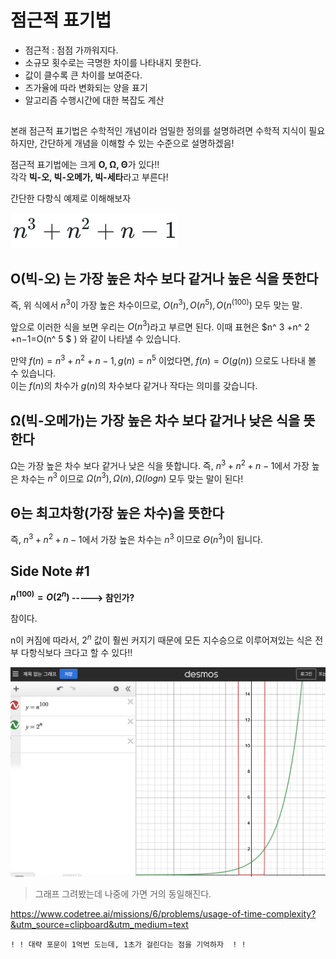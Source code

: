 # 점근적 표기법

- 점근적 : 점점 가까워지다.
- 소규모 횟수로는 극명한 차이를 나타내지 못한다.
- 값이 클수록 큰 차이를 보여준다.
- 즈가율에 따라 변화되는 양을 표기
- 알고리즘 수행시간에 대한 복잡도 계산

## 
본래 점근적 표기법은 수학적인 개념이라 엄밀한 정의를 설명하려면 수학적 지식이 필요하지만, 간단하게 개념을 이해할 수 있는 수준으로 설명하겠음!  


점근적 표기법에는 크게 **O, Ω, Θ**가 있다!!  
각각 **빅-오, 빅-오메가, 빅-세타**라고 부른다! 

간단한 다항식 예제로 이해해보자  

![Alt text](image-1.png)

## O(빅-오) 는 가장 높은 차수 보다 같거나 높은 식을 뜻한다

즉, 위 식에서 $n^3$이 가장 높은 차수이므로, 
$O(n^3), O(n^5), O(n^(100))$ 모두 맞는 말.   

앞으로 이러한 식을 보면 
우리는 $O(n^3)$라고 부르면 된다.
이때 표현은 $n^ 
3
 +n^ 
2
 +n−1=O(n^ 
5
$
) 와 같이 나타낼 수 있습니다.

만약 $f(n)=n^ 
3
 +n^ 
2
 +n−1,  g(n)=n^ 
5$
  이었다면, $f(n)=O(g(n))$ 으로도 나타내 볼 수 있습니다.   
이는 $f(n)$의 차수가 $g(n)$의 차수보다 같거나 작다는 의미를 갖습니다.

## Ω(빅-오메가)는 가장 높은 차수 보다 같거나 낮은 식을 뜻한다

Ω는 가장 높은 차수 보다 같거나 낮은 식을 뜻합니다.
즉, $n^3 + n^2 + n − 1$에서 가장 높은 차수는 $n^3$
  이므로 $Ω(n^3), Ω(n), Ω(logn)$ 모두 맞는 말이 된다!

## Θ는 최고차항(가장 높은 차수)을 뜻한다
즉, $n^3+n^2+n−1$에서 가장 높은 차수는 $n^3$
  이므로 $Θ(n^3)$이 됩니다.

## Side Note #1
**$n^(100) = O(2^n)$ -----> 참인가?**

참이다.  

n이 커짐에 따라서, $2^n$ 값이 훨씬 커지기 때문에 모든 지수승으로 이루어져있는 식은 전부 다항식보다 크다고 할 수 있다!!

![Alt text](image-2.png)

> 그래프 그려봤는데 나중에 가면 거의 동일해진다.

https://www.codetree.ai/missions/6/problems/usage-of-time-complexity?&utm_source=clipboard&utm_medium=text


~~~
! ! 대략 포문이 1억번 도는데, 1초가 걸린다는 점을 기억하자  ! !
~~~